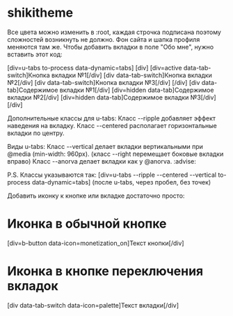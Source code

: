 # shikitheme
Все цвета можно изменить в :root, каждая строчка подписана поэтому сложностей возникнуть не должно. 
Фон сайта и шапка профиля меняются там же.
Чтобы добавить вкладки в поле "Обо мне", нужно вставить этот код:

[div=u-tabs to-process data-dynamic=tabs]
  [div]
    [div=active data-tab-switch]Кнопка вкладки №1[/div]
    [div data-tab-switch]Кнопка вкладки №2[/div]
    [div data-tab-switch]Кнопка вкладки №3[/div]
  [/div]
  [div data-tab]Содержимое вкладки №1[/div]
  [div=hidden data-tab]Содержимое вкладки №2[/div]
  [div=hidden data-tab]Содержимое вкладки №3[/div]
[/div]

Дополнительные классы для u-tabs:
Класс --ripple добавляет эффект наведения на вкладку.
Класс --centered располагает горизонтальные вкладки по центру.

Виды u-tabs:
Класс --vertical делает вкладки вертикальными при @media (min-width: 960px).
(класс --right перемещает боковые вкладки вправо)
Класс --anorva делает вкладки как у @anorva. :advise:

P.S. Классы указываются так:
[div=u-tabs --ripple --centered --vertical to-process data-dynamic=tabs]
(после u-tabs, через пробел, без точек)

Добавить иконку к кнопке или вкладке достаточно просто:

# Иконка в обычной кнопке
[div=b-button data-icon=monetization_on]Текст кнопки[/div]

# Иконка в кнопке переключения вкладок
[div data-tab-switch data-icon=palette]Текст вкладки[/div]
